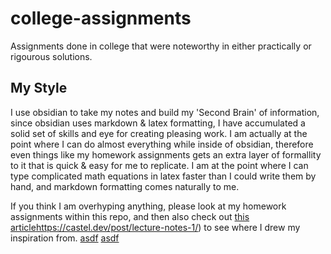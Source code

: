# college-assignments
Assignments done in college that were noteworthy in either practically or rigourous solutions. 

## My Style

I use obsidian to take my notes and build my 'Second Brain' of information, since obsidian uses markdown & latex formatting, I have accumulated a solid set of skills and eye for creating pleasing work. I am actually at the point where I can do almost everything while inside of obsidian, therefore even things like my homework assignments gets an extra layer of formallity to it that is quick & easy for me to replicate. I am at the point where I can type complicated math equations in latex faster than I could write them by hand, and markdown formatting comes naturally to me. 

If you think I am overhyping anything, please look at my homework assignments within this repo, and then also check out [this article]([url]https://castel.dev/post/lecture-notes-1/)https://castel.dev/post/lecture-notes-1/) to see where I drew my inspiration from.
[asdf]([[[url](https://castel.dev/post/lecture-notes-1/)](https://castel.dev/post/lecture-notes-1/)](https://castel.dev/post/lecture-notes-1/)https://castel.dev/post/lecture-notes-1/)
[asdf]([url](https://castel.dev/post/lecture-notes-1/)https://castel.dev/post/lecture-notes-1/)
